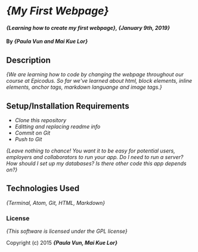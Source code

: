 # _{My First Webpage}_

#### _{Learning how to create my first webpage}, {January 9th, 2019}_

#### By _**{Paula Vun and Mai Kue Lor}**_

## Description

_{We are learning how to code by changing the webpage throughout our course at Epicodus. So far we've learned about html, block elements, inline elements, anchor tags, markdown languange and image tags.}_

## Setup/Installation Requirements

* _Clone this repository_
* _Editting and replacing readme info_
* _Commit on Git_
* _Push to Git_

_{Leave nothing to chance! You want it to be easy for potential users, employers and collaborators to run your app. Do I need to run a server? How should I set up my databases? Is there other code this app depends on?}_

## Technologies Used

_{Terminal, Atom, Git, HTML, Markdown}_

### License

*{This software is licensed under the GPL license}*

Copyright (c) 2015 **_{Paula Vun, Mai Kue Lor}_**
